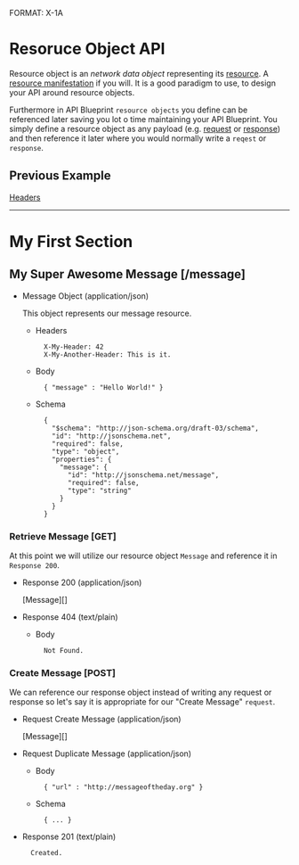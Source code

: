 FORMAT: X-1A

# Resoruce Object API
Resource object is an *network data object* representing its [resource](http://www.w3.org/TR/di-gloss/#def-resource). A [resource manifestation](http://www.w3.org/TR/di-gloss/#def-resource-manifestation) if you will. It is a good paradigm to use, to design your API around resource objects. 

Furthermore in API Blueprint `resource objects` you define can be referenced later saving you lot o time maintaining your API Blueprint. You simply define a resource object as any payload (e.g. [request](https://github.com/apiaryio/api-blueprint/blob/master/examples/6.%20Requests.md) or [response](https://github.com/apiaryio/api-blueprint/blob/master/examples/5.%20Responses.md)) and then reference it later where you would normally write a `reqest` or `response`.

## Previous Example
[Headers](https://github.com/apiaryio/api-blueprint/blob/master/examples/7.%20Headers.md)

---

# My First Section

## My Super Awesome Message [/message]

+ Message Object (application/json)
  
  This object represents our message resource.

    + Headers

            X-My-Header: 42
            X-My-Another-Header: This is it.

    + Body

            { "message" : "Hello World!" }

    + Schema

            {
              "$schema": "http://json-schema.org/draft-03/schema",
              "id": "http://jsonschema.net",
              "required": false,
              "type": "object",
              "properties": {
                "message": {
                  "id": "http://jsonschema.net/message",
                  "required": false,
                  "type": "string"
                }
              }
            }

### Retrieve Message [GET]
At this point we will utilize our resource object `Message` and reference it in `Response 200`.

+ Response 200 (application/json)

    [Message][]

+ Response 404 (text/plain)

    + Body

            Not Found.
        
### Create Message [POST]
We can reference our response object instead of writing any request or response so let's say it is appropriate for our "Create Message" `request`.

+ Request Create Message (application/json)
  
    [Message][]

+ Request Duplicate Message (application/json)
    
    + Body
        
            { "url" : "http://messageoftheday.org" }

    + Schema

            { ... }            
        
+ Response 201 (text/plain)
        
        Created.
